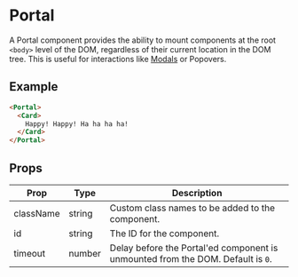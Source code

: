 # Portal

A Portal component provides the ability to mount components at the root `<body>` level of the DOM, regardless of their current location in the DOM tree. This is useful for interactions like [Modals](../Modal) or Popovers.


## Example

```html
<Portal>
  <Card>
    Happy! Happy! Ha ha ha ha!
  </Card>
</Portal>
```


## Props

| Prop | Type | Description |
| --- | --- | --- |
| className | string | Custom class names to be added to the component. |
| id | string | The ID for the component. |
| timeout | number | Delay before the Portal'ed component is unmounted from the DOM. Default is `0`. |

